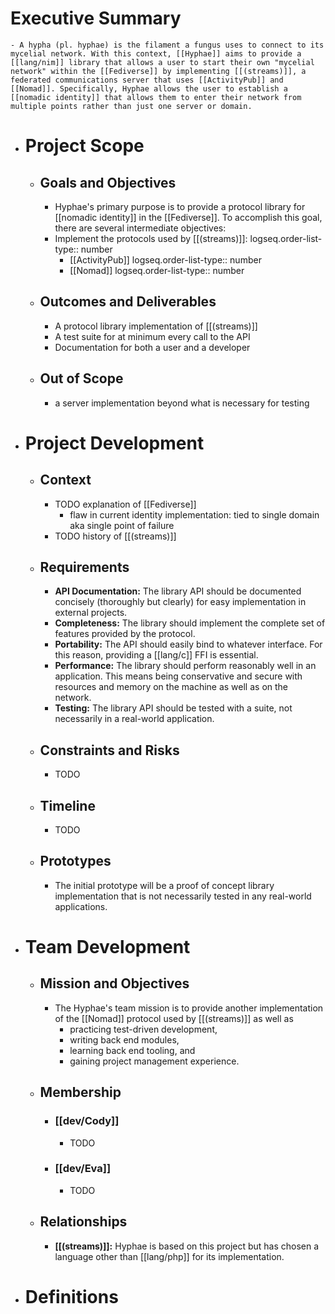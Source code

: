 # Executive Summary
	- A hypha (pl. hyphae) is the filament a fungus uses to connect to its mycelial network. With this context, [[Hyphae]] aims to provide a [[lang/nim]] library that allows a user to start their own "mycelial network" within the [[Fediverse]] by implementing [[(streams)]], a federated communications server that uses [[ActivityPub]] and [[Nomad]]. Specifically, Hyphae allows the user to establish a [[nomadic identity]] that allows them to enter their network from multiple points rather than just one server or domain.
- # Project Scope
	- ## Goals and Objectives
		- Hyphae's primary purpose is to provide a protocol library for [[nomadic identity]] in the [[Fediverse]]. To accomplish this goal, there are several intermediate objectives:
		- Implement the protocols used by [[(streams)]]:
		  logseq.order-list-type:: number
			- [[ActivityPub]]
			  logseq.order-list-type:: number
			- [[Nomad]]
			  logseq.order-list-type:: number
	- ## Outcomes and Deliverables
		- A protocol library implementation of [[(streams)]]
		- A test suite for at minimum every call to the API
		- Documentation for both a user and a developer
	- ## Out of Scope
		- a server implementation beyond what is necessary for testing
- # Project Development
	- ## Context
		- TODO explanation of [[Fediverse]]
			- flaw in current identity implementation: tied to single domain aka single point of failure
		- TODO history of [[(streams)]]
	- ## Requirements
		- **API Documentation:** The library API should be documented concisely (thoroughly but clearly) for easy implementation in external projects.
		- **Completeness:** The library should implement the complete set of features provided by the protocol.
		- **Portability:** The API should easily bind to whatever interface. For this reason, providing a [[lang/c]] FFI is essential.
		- **Performance:** The library should perform reasonably well in an application. This means being conservative and secure with resources and memory on the machine as well as on the network.
		- **Testing:** The library API should be tested with a suite, not necessarily in a real-world application.
	- ## Constraints and Risks
		- TODO
	- ## Timeline
		- TODO
	- ## Prototypes
		- The initial prototype will be a proof of concept library implementation that is not necessarily tested in any real-world applications.
- # Team Development
	- ## Mission and Objectives
		- The Hyphae's team mission is to provide another implementation of the [[Nomad]] protocol used by [[(streams)]] as well as
			- practicing test-driven development,
			- writing back end modules,
			- learning back end tooling, and
			- gaining project management experience.
	- ## Membership
		- ### [[dev/Cody]]
			- TODO
		- ### [[dev/Eva]]
			- TODO
	- ## Relationships
		- **[[(streams)]]:** Hyphae is based on this project but has chosen a language other than [[lang/php]] for its implementation.
- # Definitions